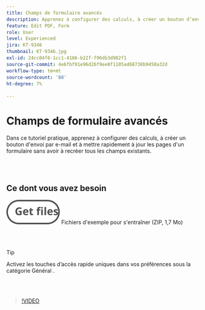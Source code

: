 ```yaml
---
title: Champs de formulaire avancés
description: Apprenez à configurer des calculs, à créer un bouton d’envoi par e-mail et à mettre rapidement à jour les pages d’un formulaire sans devoir recréer tous les champs existants
feature: Edit PDF, Form
role: User
level: Experienced
jira: KT-9346
thumbnail: KT-9346.jpg
exl-id: 24cc04f6-1cc1-4186-b22f-f96db3d982f1
source-git-commit: 4e6fbf91e96d26f9ee8f1105ad68738b9450a32d
workflow-type: tm+mt
source-wordcount: '80'
ht-degree: 7%

---
```


# Champs de formulaire avancés

Dans ce tutoriel pratique, apprenez à configurer des calculs, à créer un bouton d&#39;envoi par e-mail et à mettre rapidement à jour les pages d&#39;un formulaire sans avoir à recréer tous les champs existants.

<br> 

## Ce dont vous avez besoin

[![Téléch. fichiers](../assets/Getfiles.svg)](../assets/ProjectEstimate.zip)
Fichiers d&#39;exemple pour s&#39;entraîner (ZIP, 1,7 Mo)

<br> 

>[!TIP]
>
>Activez les touches d’accès rapide uniques dans vos préférences sous la catégorie Général .

<br> 

>[!VIDEO](https://video.tv.adobe.com/v/340379?quality=12&learn=on&hidetitle=true)
